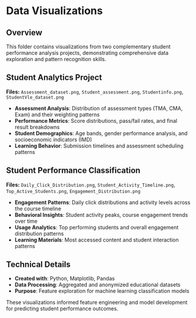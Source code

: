 # Data Visualizations

## Overview
This folder contains visualizations from two complementary student performance analysis projects, demonstrating comprehensive data exploration and pattern recognition skills.

## Student Analytics Project
**Files:** `Assessment_dataset.png`, `Student_assessment.png`, `Studentinfo.png`, `StudentVle_dataset.png`

- **Assessment Analysis**: Distribution of assessment types (TMA, CMA, Exam) and their weighting patterns
- **Performance Metrics**: Score distributions, pass/fail rates, and final result breakdowns
- **Student Demographics**: Age bands, gender performance analysis, and socioeconomic indicators (IMD)
- **Learning Behavior**: Submission timelines and assessment scheduling patterns

## Student Performance Classification
**Files:** `Daily_Click_Distribution.png`, `Student_Activity_Timeline.png`, `Top_Active_Students.png`, `Engagement_Distribution.png`

- **Engagement Patterns**: Daily click distributions and activity levels across the course timeline
- **Behavioral Insights**: Student activity peaks, course engagement trends over time
- **Usage Analytics**: Top performing students and overall engagement distribution patterns
- **Learning Materials**: Most accessed content and student interaction patterns

## Technical Details
- **Created with**: Python, Matplotlib, Pandas
- **Data Processing**: Aggregated and anonymized educational datasets
- **Purpose**: Feature exploration for machine learning classification models

These visualizations informed feature engineering and model development for predicting student performance outcomes.
